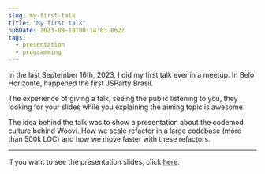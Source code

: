 ```yaml
---
slug: my-first-talk
title: "My first talk"
pubDate: 2023-09-18T00:14:03.062Z
tags:
  - presentation
  - programming
---
```


In the last September 16th, 2023, I did my first talk ever in a meetup. In Belo Horizonte,
happened the first JSParty Brasil.

The experience of giving a talk, seeing the public listening to you, they looking for your
slides while you explaining the aiming topic is awesome.

The idea behind the talk was to show a presentation about the codemod culture behind Woovi.
How we scale refactor in a large codebase (more than 500k LOC) and how we move faster
with these refactors.

---

If you want to see the presentation slides, click [here](https://docs.google.com/presentation/d/1Y8uUNnOF1_N9w7gbkIYCGQpqPTkdjtyKbHf8fqDXpEg/edit#slide=id.p).
